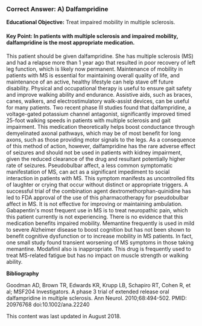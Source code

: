 
### Correct Answer: A) Dalfampridine 

**Educational Objective:** Treat impaired mobility in multiple sclerosis.

#### **Key Point:** In patients with multiple sclerosis and impaired mobility, dalfampridine is the most appropriate medication.

This patient should be given dalfampridine. She has multiple sclerosis (MS) and had a relapse more than 1 year ago that resulted in poor recovery of left leg function, which is likely now permanent. Maintenance of mobility in patients with MS is essential for maintaining overall quality of life, and maintenance of an active, healthy lifestyle can help stave off future disability. Physical and occupational therapy is useful to ensure gait safety and improve walking ability and endurance. Assistive aids, such as braces, canes, walkers, and electrostimulatory walk-assist devices, can be useful for many patients. Two recent phase III studies found that dalfampridine, a voltage-gated potassium channel antagonist, significantly improved timed 25-foot walking speeds in patients with multiple sclerosis and gait impairment. This medication theoretically helps boost conductance through demyelinated axonal pathways, which may be of most benefit for long axons, such as those providing motor signals to the legs. As a consequence of this method of action, however, dalfampridine has the rare adverse effect of seizures and should not be used in patients with kidney impairment, given the reduced clearance of the drug and resultant potentially higher rate of seizures.
Pseudobulbar affect, a less common symptomatic manifestation of MS, can act as a significant impediment to social interaction in patients with MS. This symptom manifests as uncontrolled fits of laughter or crying that occur without distinct or appropriate triggers. A successful trial of the combination agent dextromethorphan-quinidine has led to FDA approval of the use of this pharmacotherapy for pseudobulbar affect in MS. It is not effective for improving or maintaining ambulation.
Gabapentin's most frequent use in MS is to treat neuropathic pain, which this patient currently is not experiencing. There is no evidence that this medication benefits impaired mobility.
Memantine frequently is used in mild to severe Alzheimer disease to boost cognition but has not been shown to benefit cognitive dysfunction or to increase mobility in MS patients. In fact, one small study found transient worsening of MS symptoms in those taking memantine.
Modafinil also is inappropriate. This drug is frequently used to treat MS-related fatigue but has no impact on muscle strength or walking ability.

**Bibliography**

Goodman AD, Brown TR, Edwards KR, Krupp LB, Schapiro RT, Cohen R, et al; MSF204 Investigators. A phase 3 trial of extended release oral dalfampridine in multiple sclerosis. Ann Neurol. 2010;68:494-502. PMID: 20976768 doi:10.1002/ana.22240

This content was last updated in August 2018.
